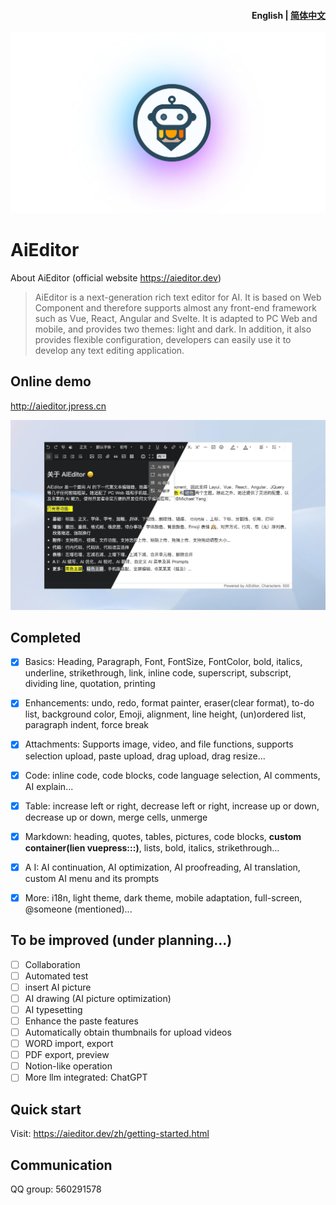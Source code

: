 <h4 align="right"><strong>English</strong> | <a href="./readme.zh.md">简体中文</a></h4>


![banner.png](docs%2Fassets%2Fimage%2Flogo-banner.png)

# AiEditor

About AiEditor (official website https://aieditor.dev)

> AiEditor is a next-generation rich text editor for AI. 
> It is based on Web Component and therefore supports almost any front-end framework 
> such as Vue, React, Angular and Svelte. It is adapted to PC Web and mobile, and provides two themes: light and dark. 
> In addition, it also provides flexible configuration, developers can easily use it to develop any text editing application.

## Online demo

http://aieditor.jpress.cn

![screenshot.png](docs%2Fassets%2Fimage%2Fscreenshot.png)


## Completed

- [x] Basics: Heading, Paragraph, Font, FontSize, FontColor, bold, italics, underline, strikethrough, link, inline code, superscript, subscript, dividing line, quotation, printing
- [x] Enhancements: undo, redo, format painter, eraser(clear format), to-do list, background color, Emoji, alignment, line height, (un)ordered list, paragraph indent, force break
- [x] Attachments: Supports image, video, and file functions, supports selection upload, paste upload, drag upload, drag resize...
- [x] Code: inline code, code blocks, code language selection, AI comments, AI explain...
- [x] Table: increase left or right, decrease left or right, increase up or down, decrease up or down, merge cells, unmerge
- [x] Markdown: heading, quotes, tables, pictures, code blocks, **custom container(lien vuepress:::)**, lists, bold, italics, strikethrough...
- [x] A I: AI continuation, AI optimization, AI proofreading, AI translation, custom AI menu and its prompts
- [x] More: i18n, light theme, dark theme, mobile adaptation, full-screen, @someone (mentioned)...


## To be improved (under planning...)

- [ ] Collaboration
- [ ] Automated test
- [ ] insert AI picture
- [ ] AI drawing (AI picture optimization)
- [ ] AI typesetting
- [ ] Enhance the paste features
- [ ] Automatically obtain thumbnails for upload videos
- [ ] WORD import, export
- [ ] PDF export, preview
- [ ] Notion-like operation
- [ ] More llm integrated: ChatGPT

## Quick start

Visit: https://aieditor.dev/zh/getting-started.html

## Communication

QQ group: 560291578
